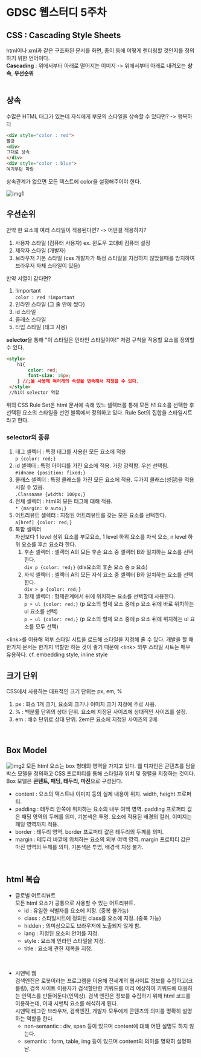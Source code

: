 # GDSC 웹스터디 5주차
## CSS : Cascading Style Sheets

html이나 xml과 같은 구조화된 문서를 화면, 종이 등에 어떻게 렌더링할 것인지를 정의하기 위한 언어이다.   
**Cascading** : 위에서부터 아래로 떨어지는 이미지 -> 위에서부터 아래로 내려오는 **상속**, **우선순위**   
<br>

## 상속
수많은 HTML 태그가 있는데 자식에게 부모의 스타일을 상속할 수 있다면? -> 행복하다
```html
<div style="color : red">
빨강
<div>
그대로 상속
</div>
<div style="color : blue">
여기부턴 파랑
```
상속관계가 없으면 모든 텍스트에 color을 설정해주어야 한다.

![img1](https://i.imgur.com/ZLkGkU9.png) <br>
## 우선순위
만약 한 요소에 여러 스타일이 적용된다면? -> 어떤걸 적용하지?
1. 사용자 스타일 (컴퓨터 사용자) ex. 윈도우 고대비 컴퓨터 설정
2. 제작자 스타일 (개발자)
3. 브라우저 기본 스타일 (css 개발자가 특정 스타일을 지정하지 않았을때를 방지하여 브라우저 자체 스타일이 있음)

만약 서열이 같다면?
1. !important   
`color : red !important`
2. 인라인 스타일 (그 줄 안에 썼다)
3. id 스타일
4. 클래스 스타일
5. 타입 스타일 (태그 사용)

**selector**을 통해 "이 스타일은 인라인 스타일이야!" 처럼 규칙을 적용할 요소를 정의할 수 있다.
```html
<style>
    h1{
        color: red;
        font-size: 16px;
    } //;을 사용해 여러개의 속성을 연속해서 지정할 수 있다.
 </style>
 //h1이 selector 역할
```
위의 CSS Rule Set은 html 문서에 속해 있느 셀렉터를 통해 모든 h1 요소를 선택한 후 선택된 요소의 스타일을 선언 블록에서 정의하고 있다. Rule Set의 집합을 스타일시트라고 한다.   <br>

### selector의 종류   
1. 태그 셀렉터 : 특정 태그를 사용한 모든 요소에 적용   
`p {color: red;}`
2. id 셀렉터 : 특정 아이디를 가진 요소에 적용. 가장 강력함. 우선 선택됨.   
`#idname {position: fixed;}`
3. 클래스 셀렉터 : 특정 클래스를 가진 모든 요소에 적용. 두가지 클래스(성질)을 적용시킬 수 있음.   
`.Classname {width: 100px;}`
4. 전체 셀렉터 : html의 모든 태그에 대해 적용.   
`* {margin: 0 auto;}`
5. 어트리뷰트 셀렉터 : 지정된 어트리뷰트를 갖는 모든 요소를 선택한다.   
`a[href] {color: red;}`
6. 복합 셀렉터   
    자신보다 1 level 상위 요소를 부모요소, 1 level 하위 요소를 자식 요소, n level 하위 요소를 후손 요소라 한다.   
    1. 후손 셀렉터 : 셀렉터 A의 모든 후손 요소 중 셀렉터 B와 일치하는 요소를 선택한다.   
    `div p {color: red;}` (div요소의 후손 요소 중 p 요소)
    2. 자식 셀렉터 : 셀렉터 A의 모든 자식 요소 중 셀렉터 B와 일치하는 요소를 선택한다.   
    `div > p {color: red;}`
    3. 형제 셀렉터 : 형제관계에서 뒤에 위치하는 요소를 선택할때 사용한다.   
    `p + ul {color: red;}` (p 요소의 형제 요소 중에 p 요소 뒤에 바로 위치하는 ul 요소를 선택)   
    `p ~ ul {color: red;}` (p 요소의 형제 요소 중에 p 요소 뒤에 위치하는 ul 요소를 모두 선택)

\<link>를 이용해 외부 스타일 시트을 로드해 스타일을 지정해 줄 수 있다. 개발을 할 때 한가지 문서는 한가지 역할만 하는 것이 좋기 때문에 \<link> 외부 스타일 시트는 매우 유용하다. cf. embedding style, inline style   

## 크기 단위
CSS에서 사용하는 대표적인 크기 단위는 px, em, %
1. px : 화소 1개 크기, 요소의 크기나 이미지 크기 지정에 주로 사용.
2. % : 백분률 단위의 상대 단위. 요소에 지정된 사이즈에 상대적인 사이즈를 설정.
3. em : 배수 단위로 상대 단위. 2em은 요소에 지정된 사이즈의 2배.   
<br>

## Box Model
![img2](https://poiemaweb.com/img/box-model.png)
모든 html 요소는 box 형태의 영역을 가지고 있다. 웹 디자인은 콘텐츠를 담을 박스 모델을 정의하고 CSS 프로퍼티를 통해 스타일과 위치 및 정렬을 지정하는 것이다.   
Box 모델은 **콘텐트, 패딩, 테두리, 마진**으로 구성된다.
- content : 요소의 텍스트나 이미지 등의 실제 내용이 위치. width, height 프로퍼티.
- padding : 테두리 안쪽에 위치하는 요소의 내부 여백 영역. padding 프로퍼티 값은 패딩 영역의 두께를 의미, 기본색은 투명. 요소에 적용된 배경의 컬러, 이미지는 패딩 영역까지 적용.
- border : 테두리 영역. border 프로퍼티 값은 테두리의 두께를 의미.
- margin : 테두리 바깥에 위치하는 요소의 외부 여백 영역. margin 프로퍼티 값은 마진 영역의 두께를 의미, 기본색은 투명, 배경색 지정 불가.   

<br>

## html 복습
- 글로벌 어트리뷰트   
모든 html 요소가 공통으로 사용할 수 있는 어트리뷰트.
    - id : 유일한 식별자를 요소에 지정. (중복 불가능)
    - class : 스타일시트에 정의된 class를 요소에 지정. (중복 가능)
    - hidden : 의미상으로도 브라우저에 노출되지 않게 함.
    - lang : 지정된 요소의 언어를 지정.
    - style : 요소에 인라인 스타일을 지정.
    - title : 요소에 관한 제목을 지정.

 <br>

- 시맨틱 웹   
검색엔진은 로봇이라는 프로그램을 이용해 전세계의 웹사이트 정보를 수집하고(크롤링), 검색 사이트 이용자가 검색할만한 키워드를 미리 예상하여 키워드에 대응하는 인덱스를 만들어둔다(인덱싱). 검색 엔진은 정보를 수집하기 위해 html 코드를 이용하는데, 이때 시맨틱 요소를 해석하게 된다.   
시맨틱 태그란 브라우저, 검색엔진, 개발자 모두에게 콘텐츠의 의미를 명확히 설명하는 역할을 한다.   
    - non-semantic : div, span 등이 있으며 content에 대해 어떤 설명도 하지 않는다.
    - semantic : form, table, img 등이 있으며 content의 의미를 명확히 설명하낟.
